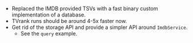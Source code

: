 * Replaced the IMDB provided TSVs with a fast binary custom implementation of a database.
* TVrank runs should be around 4-5x faster now.
* Get rid of the storage API and provide a simpler API around `ImdbService`.
  * See the `query` example.
